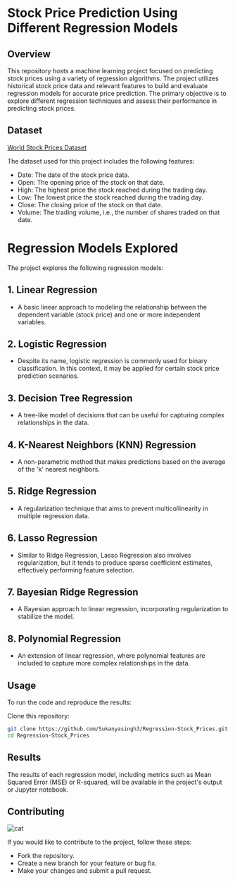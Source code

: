 # Stock Price Prediction Using Different Regression Models

## Overview

This repository hosts a machine learning project focused on predicting stock prices using a variety of regression algorithms. The project utilizes historical stock price data and relevant features to build and evaluate regression models for accurate price prediction. The primary objective is to explore different regression techniques and assess their performance in predicting stock prices.


  ## Dataset
  [World Stock Prices Dataset](https://www.kaggle.com/datasets/nelgiriyewithana/world-stock-prices-daily-updating)

  The dataset used for this project includes the following features:
- Date: The date of the stock price data.
- Open: The opening price of the stock on that date.
- High: The highest price the stock reached during the trading day.
- Low: The lowest price the stock reached during the trading day.
- Close: The closing price of the stock on that date.
- Volume: The trading volume, i.e., the number of shares traded on that date.

# Regression Models Explored

The project explores the following regression models:

## 1. **Linear Regression**
   - A basic linear approach to modeling the relationship between the dependent variable (stock price) and one or more independent variables.

## 2. **Logistic Regression**
   - Despite its name, logistic regression is commonly used for binary classification. In this context, it may be applied for certain stock price prediction scenarios.

## 3. **Decision Tree Regression**
   - A tree-like model of decisions that can be useful for capturing complex relationships in the data.

## 4. **K-Nearest Neighbors (KNN) Regression**
   - A non-parametric method that makes predictions based on the average of the 'k' nearest neighbors.

## 5. **Ridge Regression**
   - A regularization technique that aims to prevent multicollinearity in multiple regression data.

## 6. **Lasso Regression**
   - Similar to Ridge Regression, Lasso Regression also involves regularization, but it tends to produce sparse coefficient estimates, effectively performing feature selection.

## 7. **Bayesian Ridge Regression**
   - A Bayesian approach to linear regression, incorporating regularization to stabilize the model.

## 8. **Polynomial Regression**
   - An extension of linear regression, where polynomial features are included to capture more complex relationships in the data.

## Usage

To run the code and reproduce the results:

Clone this repository:

```bash
git clone https://github.com/Sukanyasingh3/Regression-Stock_Prices.git
cd Regression-Stock_Prices
```

## Results

The results of each regression model, including metrics such as Mean Squared Error (MSE) or R-squared, will be available in the project's output or Jupyter notebook.

## Contributing
![cat](https://github.com/Sukanyasingh3/Regression-Stock_Prices/assets/113462236/1ea761ee-c0b2-4809-8049-d88982df32a9)

If you would like to contribute to the project, follow these steps:

 - Fork the repository.
 - Create a new branch for your feature or bug fix.
 - Make your changes and submit a pull request.


    


